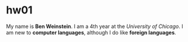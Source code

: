 # hw01

My name is **Ben Weinstein**. I am a 4th year at the *University of Chicago*. I am new to **computer languages**, although I do like **foreign languages**.